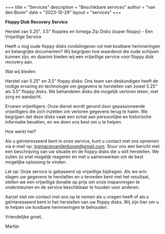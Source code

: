 +++
title = "Services"
description = "Beschikbare services"
author = "van den Boom"
date = "2023-10-29"
layout = "services"
+++

<b>Floppy Disk Recovery Service</b>

Herstel van 5.25", 3.5" floppies en Iomega Zip Disks (super floppy) - Een Vrijwillige Service

Heeft u nog oude floppy disks rondslingeren vol met kostbare herinneringen en belangrijke documenten? Wij begrijpen hoe waardevol die oude schijven kunnen zijn, en daarom bieden wij een vrijwillige service voor floppy disk recovery aan.

Wat wij bieden:

Herstel van 5.25" en 3.5" floppy disks: Ons team van deskundigen heeft de nodige ervaring en technologie om gegevens te herstellen van zowel 5.25" als 3.5" floppy disks. We behandelen disks die mogelijk verloren leken, met zorg en aandacht.

Ervaren vrijwilligers: Onze dienst wordt gerund door gepassioneerde vrijwilligers die zich inzetten om verloren gegevens terug te halen. We begrijpen dat deze disks vaak een schat aan persoonlijke en historische informatie bevatten, en we doen ons best om u te helpen.

Hoe werkt het?

Als u geïnteresseerd bent in onze service, kunt u contact met ons opnemen via e-mail op: ingmacmvandenboom@gmail.com. Stuur ons een bericht met een beschrijving van uw situatie en de floppy disks die u wilt herstellen. We zullen zo snel mogelijk reageren en met u samenwerken om de best mogelijke oplossing te vinden.

Let op: Onze service is gebaseerd op vrijwillige bijdragen. Als we erin slagen uw gegevens te herstellen en u tevreden bent met het resultaat, stellen we een vrijwillige donatie op prijs om onze inspanningen te ondersteunen en de service beschikbaar te houden voor anderen.

Aarzel niet om contact met ons op te nemen als u vragen heeft of als u geïnteresseerd bent in het herstellen van uw floppy disks. Wij zijn hier om u te helpen uw kostbare herinneringen te behouden.

Vriendelijke groet,

Martijn
